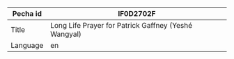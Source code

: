 |Pecha id | IF0D2702F
| --- | --- 
|Title | Long Life Prayer for Patrick Gaffney (Yeshé Wangyal) 
|Language | en